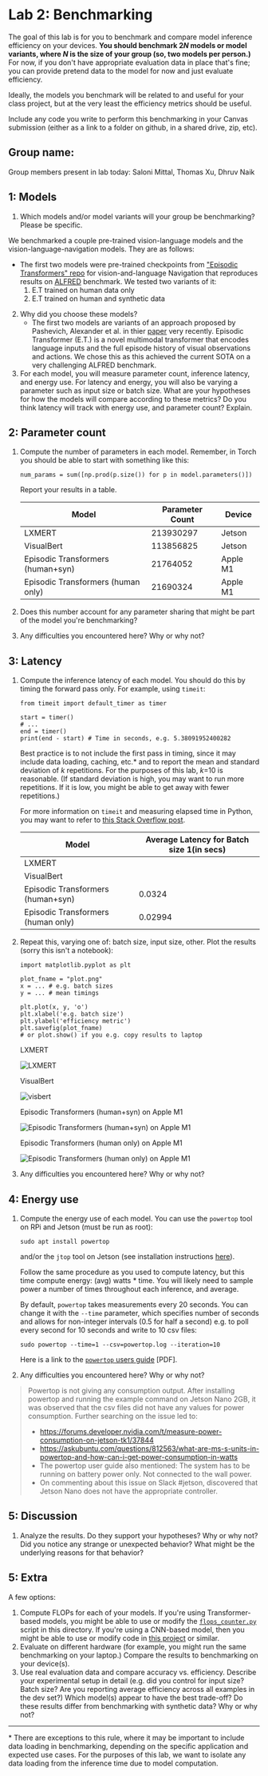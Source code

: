 Lab 2: Benchmarking
===
The goal of this lab is for you to benchmark and compare model inference efficiency on your devices. **You should benchmark 2*N* models or model variants, where *N* is the size of your group (so, two models per person.)** For now, if you don't have appropriate evaluation data in place that's fine; you can provide pretend data to the model for now and just evaluate efficiency.

Ideally, the models you benchmark will be related to and useful for your class project, but at the very least the efficiency metrics should be useful.

Include any code you write to perform this benchmarking in your Canvas submission (either as a link to a folder on github, in a shared drive, zip, etc).

Group name:
---
Group members present in lab today: Saloni Mittal, Thomas Xu, Dhruv Naik

1: Models
----
1. Which models and/or model variants will your group be benchmarking? Please be specific.

We benchmarked a couple pre-trained vision-language models and the vision-language-navigation models. They are as follows:

- The first two models were pre-trained checkpoints from ["Episodic Transformers" repo](https://github.com/alexpashevich/E.T./tree/master) for vision-and-language Navigation that reproduces results on [ALFRED](https://arxiv.org/abs/1912.01734) benchmark. We tested two variants of it:
    1. E.T trained on human data only
    2. E.T trained on human and synthetic data
2. Why did you choose these models?
    - The first two models are variants of an approach proposed by Pashevich, Alexander et al. in thier [paper](https://arxiv.org/abs/2105.06453) very recently. Episodic Transformer (E.T.) is a novel multimodal transformer that encodes language inputs and the full episode history of visual observations and actions. We chose this as this achieved the current SOTA on a very challenging ALFRED benchmark.
3. For each model, you will measure parameter count, inference latency, and energy use. For latency and energy, you will also be varying a parameter such as input size or batch size. What are your hypotheses for how the models will compare according to these metrics? Do you think latency will track with energy use, and parameter count? Explain.

2: Parameter count
----
1. Compute the number of parameters in each model. Remember, in Torch you should be able to start with something like this:
   ```
   num_params = sum([np.prod(p.size()) for p in model.parameters()])
   ```
   Report your results in a table.
   
   | Model | Parameter Count| Device |
   | ---   | ---            | --- |
   | LXMERT| 213930297      | Jetson |
   | VisualBert| 113856825 | Jetson |
   | Episodic Transformers (human+syn)| 21764052| Apple M1 |
   | Episodic Transformers (human only)| 21690324| Apple M1 |
   
2. Does this number account for any parameter sharing that might be part of the model you're benchmarking? 
3. Any difficulties you encountered here? Why or why not?

3: Latency
----
1. Compute the inference latency of each model. You should do this by timing the forward pass only. For example, using `timeit`:
    ```
    from timeit import default_timer as timer

    start = timer()
    # ...
    end = timer()
    print(end - start) # Time in seconds, e.g. 5.38091952400282
    ```
    Best practice is to not include the first pass in timing, since it may include data loading, caching, etc.* and to report the mean and standard deviation of *k* repetitions. For the purposes of this lab, *k*=10 is reasonable. (If standard deviation is high, you may want to run more repetitions. If it is low, you might be able to get away with fewer repetitions.)
    
    For more information on `timeit` and measuring elapsed time in Python, you may want to refer to [this Stack Overflow post](https://stackoverflow.com/questions/7370801/how-to-measure-elapsed-time-in-python).

    | Model | Average Latency for Batch size 1(in secs)|
   | ---   | ---            |
   | LXMERT|       |
   | VisualBert|  |
   | Episodic Transformers (human+syn)| 0.0324|
   | Episodic Transformers (human only)| 0.02994|
2. Repeat this, varying one of: batch size, input size, other. Plot the results (sorry this isn't a notebook):
   ```
   import matplotlib.pyplot as plt
   
   plot_fname = "plot.png"
   x = ... # e.g. batch sizes
   y = ... # mean timings
   
   plt.plot(x, y, 'o')
   plt.xlabel('e.g. batch size')
   plt.ylabel('efficiency metric')
   plt.savefig(plot_fname)
   # or plot.show() if you e.g. copy results to laptop
   ```
   
   LXMERT
   
   ![LXMERT](plot_lxm.png)
   
   VisualBert
   
   ![visbert](plot_visbert.png)

   Episodic Transformers (human+syn) on Apple M1

   ![Episodic Transformers (human+syn) on Apple M1](plot_et_hs_m1.png)

   Episodic Transformers (human only) on Apple M1

   ![Episodic Transformers (human only) on Apple M1](plot_et_h_m1.png)
   
4. Any difficulties you encountered here? Why or why not?

4: Energy use
----
1. Compute the energy use of each model. You can use the `powertop` tool on RPi and Jetson (must be run as root):
    ```
    sudo apt install powertop
    ```
    and/or the `jtop` tool on Jetson (see installation instructions [here](https://github.com/rbonghi/jetson_stats/)). 
    
    Follow the same procedure as you used to compute latency, but this time compute energy: (avg) watts * time. You will likely need to sample power a number of times throughout each inference, and average.
    
    By default, `powertop` takes measurements every 20 seconds. You can change it with the `--time` parameter, which specifies number of seconds and allows for non-integer intervals (0.5 for half a second) e.g. to poll every second for 10 seconds and write to 10 csv files:
    ```
    sudo powertop --time=1 --csv=powertop.log --iteration=10
    ```
    Here is a link to the [`powertop` users guide](https://01.org/sites/default/files/page/powertop_users_guide_201412.pdf) [PDF].
2. Any difficulties you encountered here? Why or why not?

> Powertop is not giving any consumption output. 
> After installing powertop and running the example command on Jetson Nano 2GB, it was observed that the csv files did not have any values for power consumption.
> Further searching on the issue led to:
>  - https://forums.developer.nvidia.com/t/measure-power-consumption-on-jetson-tk1/37844
>  - https://askubuntu.com/questions/812563/what-are-ms-s-units-in-powertop-and-how-can-i-get-power-consumption-in-watts
>  - The powertop user guide also mentioned: The system  has  to  be  running on  battery  power  only.   Not  connected  to  the  wall  power.
>  - On commenting about this issue on Slack #jetson, discovered that Jetson Nano does not have the appropriate controller.

5: Discussion
----
1. Analyze the results. Do they support your hypotheses? Why or why not? Did you notice any strange or unexpected behavior? What might be the underlying reasons for that behavior?

5: Extra
----
A few options:
1. Compute FLOPs for each of your models. If you're using Transformer-based models, you might be able to use or modify the [`flops_counter.py`]() script in this directory. If you're using a CNN-based model, then you might be able to use or modify code in [this project](https://github.com/1adrianb/pytorch-estimate-flops) or similar. 
2. Evaluate on different hardware (for example, you might run the same benchmarking on your laptop.) Compare the results to benchmarking on your device(s).
3. Use real evaluation data and compare accuracy vs. efficiency. Describe your experimental setup in detail (e.g. did you control for input size? Batch size? Are you reporting average efficiency across all examples in the dev set?) Which model(s) appear to have the best trade-off? Do these results differ from benchmarking with synthetic data? Why or why not?

----
\* There are exceptions to this rule, where it may be important to include data loading in benchmarking, depending on the specific application and expected use cases. For the purposes of this lab, we want to isolate any data loading from the inference time due to model computation.
